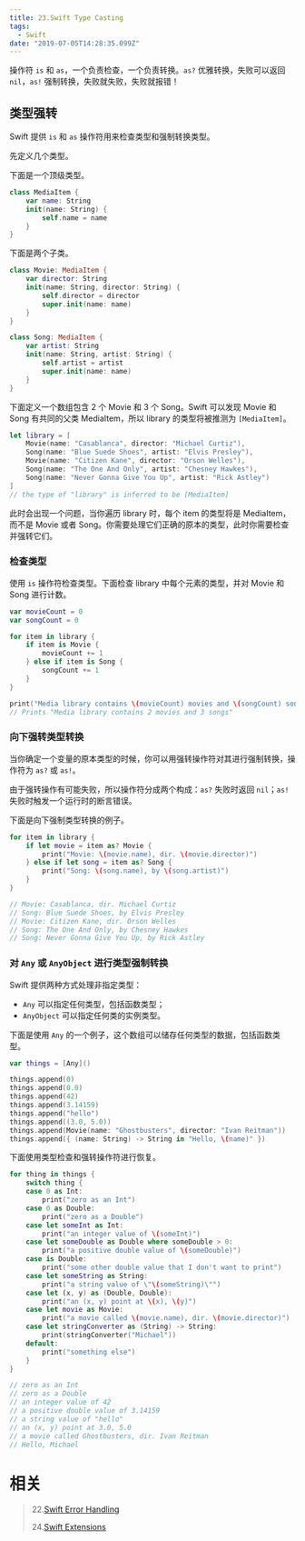 ```yaml
---
title: 23.Swift Type Casting
tags:
  - Swift
date: "2019-07-05T14:28:35.099Z"
---
```


操作符 `is` 和 `as`，一个负责检查，一个负责转换。`as?` 优雅转换，失败可以返回 `nil`，`as!` 强制转换，失败就失败，失败就报错！

<!-- more -->

## 类型强转

Swift 提供 `is` 和 `as` 操作符用来检查类型和强制转换类型。

先定义几个类型。

下面是一个顶级类型。

```swift
class MediaItem {
    var name: String
    init(name: String) {
        self.name = name
    }
}
```

下面是两个子类。

```swift
class Movie: MediaItem {
    var director: String
    init(name: String, director: String) {
        self.director = director
        super.init(name: name)
    }
}

class Song: MediaItem {
    var artist: String
    init(name: String, artist: String) {
        self.artist = artist
        super.init(name: name)
    }
}
```

下面定义一个数组包含 2 个 Movie 和 3 个 Song。Swift 可以发现 Movie 和 Song 有共同的父类 MediaItem，所以 library 的类型将被推测为 `[MediaItem]`。

```swift
let library = [
    Movie(name: "Casablanca", director: "Michael Curtiz"),
    Song(name: "Blue Suede Shoes", artist: "Elvis Presley"),
    Movie(name: "Citizen Kane", director: "Orson Welles"),
    Song(name: "The One And Only", artist: "Chesney Hawkes"),
    Song(name: "Never Gonna Give You Up", artist: "Rick Astley")
]
// the type of "library" is inferred to be [MediaItem]
```

此时会出现一个问题，当你遍历 library 时，每个 item 的类型将是 MediaItem，而不是 Movie 或者 Song。你需要处理它们正确的原本的类型，此时你需要检查并强转它们。

### 检查类型

使用 `is` 操作符检查类型。下面检查 library 中每个元素的类型，并对 Movie 和 Song 进行计数。

```swift
var movieCount = 0
var songCount = 0

for item in library {
    if item is Movie {
        movieCount += 1
    } else if item is Song {
        songCount += 1
    }
}

print("Media library contains \(movieCount) movies and \(songCount) songs")
// Prints "Media library contains 2 movies and 3 songs"
```

### 向下强转类型转换

当你确定一个变量的原本类型的时候，你可以用强转操作符对其进行强制转换，操作符为 `as?` 或 `as!`。

由于强转操作有可能失败，所以操作符分成两个构成：`as?` 失败时返回 `nil`；`as!` 失败时触发一个运行时的断言错误。

下面是向下强制类型转换的例子。

```swift
for item in library {
    if let movie = item as? Movie {
        print("Movie: \(movie.name), dir. \(movie.director)")
    } else if let song = item as? Song {
        print("Song: \(song.name), by \(song.artist)")
    }
}

// Movie: Casablanca, dir. Michael Curtiz
// Song: Blue Suede Shoes, by Elvis Presley
// Movie: Citizen Kane, dir. Orson Welles
// Song: The One And Only, by Chesney Hawkes
// Song: Never Gonna Give You Up, by Rick Astley
```

### 对 `Any` 或 `AnyObject` 进行类型强制转换

Swift 提供两种方式处理非指定类型：

- `Any` 可以指定任何类型，包括函数类型；
- `AnyObject` 可以指定任何类的实例类型。

下面是使用 `Any` 的一个例子，这个数组可以储存任何类型的数据，包括函数类型。

```swift
var things = [Any]()

things.append(0)
things.append(0.0)
things.append(42)
things.append(3.14159)
things.append("hello")
things.append((3.0, 5.0))
things.append(Movie(name: "Ghostbusters", director: "Ivan Reitman"))
things.append({ (name: String) -> String in "Hello, \(name)" })
```

下面使用类型检查和强转操作符进行恢复。

```swift
for thing in things {
    switch thing {
    case 0 as Int:
        print("zero as an Int")
    case 0 as Double:
        print("zero as a Double")
    case let someInt as Int:
        print("an integer value of \(someInt)")
    case let someDouble as Double where someDouble > 0:
        print("a positive double value of \(someDouble)")
    case is Double:
        print("some other double value that I don't want to print")
    case let someString as String:
        print("a string value of \"\(someString)\"")
    case let (x, y) as (Double, Double):
        print("an (x, y) point at \(x), \(y)")
    case let movie as Movie:
        print("a movie called \(movie.name), dir. \(movie.director)")
    case let stringConverter as (String) -> String:
        print(stringConverter("Michael"))
    default:
        print("something else")
    }
}

// zero as an Int
// zero as a Double
// an integer value of 42
// a positive double value of 3.14159
// a string value of "hello"
// an (x, y) point at 3.0, 5.0
// a movie called Ghostbusters, dir. Ivan Reitman
// Hello, Michael
```

# 相关

> 22.[Swift Error Handling](https://github.com/zfanli/notes/blob/master/swift/22.ErrorHandling.md)
>
> 24.[Swift Extensions](https://github.com/zfanli/notes/blob/master/swift/24.Extensions.md)
